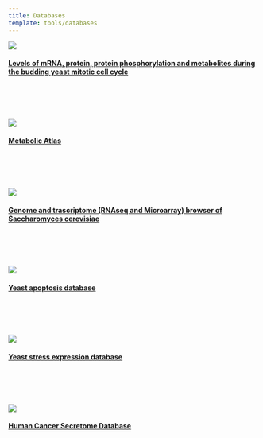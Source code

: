 ```yaml
---
title: Databases
template: tools/databases
---
```

<a href="https://www.sysbio.se/tools/cellcycle/">
  <img class="project-logo" src="/img/logo_cell-cycle4.png" />
  <h4>Levels of mRNA, protein, protein phosphorylation and metabolites during the budding yeast mitotic cell cycle</h4>
</a><br/><br/><br/><br/>

<a href="https://metabolicatlas.org/">
  <img class="project-logo" src="/img/logo_ma.png" />
  <h4>Metabolic Atlas</h4>
</a><br/><br/><br/><br/>

<a href="http://www.sysbio.se/Yseq/">
  <img class="project-logo" src="/img/logo_yseq4.png" />
  <h4>Genome and trascriptome (RNAseq and Microarray) browser of Saccharomyces cerevisiae</h4>
</a><br/><br/><br/><br/>

<a href="http://www.ycelldeath.com/yapoptosis/">
  <img class="project-logo" src="/img/logo_yapop.gif" />
  <h4>Yeast apoptosis database</h4>
</a><br/><br/><br/><br/>

<a href="http://www.ystrexdb.com/">
  <img class="project-logo" src="/img/logo_ystrex.png" />
  <h4>Yeast stress expression database</h4>
</a><br/><br/><br/><br/>

<a href="http://cancersecretome.org/">
  <img class="project-logo" src="/img/logo_hcsd.png" />
  <h4>Human Cancer Secretome Database</h4>
</a><br/><br/><br/><br/>
